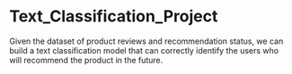 # Text_Classification_Project

Given the dataset of product reviews and recommendation status, we can build a text classification model that can correctly identify the users who will recommend the product in the future. 
